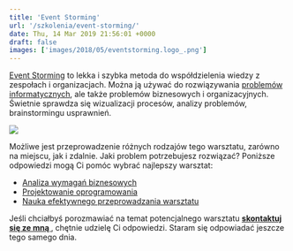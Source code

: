 ```yaml
---
title: 'Event Storming'
url: '/szkolenia/event-storming/'
date: Thu, 14 Mar 2019 21:56:01 +0000
draft: false
images: ['images/2018/05/eventstorming.logo_.png']
---
```


[Event Storming](/2018/12/06/event-storming-jak-szybko-odkrywac-nieznane/) to lekka i szybka metoda do współdzielenia wiedzy z zespołach i organizacjach. Można ją używać do rozwiązywania [problemów informatycznych](https://www.thoughtworks.com/radar/techniques/event-storming), ale także problemów biznesowych i organizacyjnych. Świetnie sprawdza się wizualizacji procesów, analizy problemów, brainstormingu usprawnień.

[![](/images/2019/09/event-storming-showcase.jpg)](/images/2019/09/event-storming-showcase.jpg)

Możliwe jest przeprowadzenie różnych rodzajów tego warsztatu, zarówno na miejscu, jak i zdalnie. Jaki problem potrzebujesz rozwiązać? Poniższe odpowiedzi mogą Ci pomóc wybrać najlepszy warsztat:

 *   [Analiza wymagań biznesowych](/szkolenia/event-storming-analiza-wymagan-biznesowych/)
 *   [Projektowanie oprogramowania](/szkolenia/event-storming-projektowanie-oprogramowania/)
 *   [Nauka efektywnego przeprowadzania warsztatu](/szkolenia/event-storming-nauka-przeprowadzania-warsztatu/)

Jeśli chciałbyś porozmawiać na temat potencjalnego warsztatu **[skontaktuj się ze mną ](/kontakt)**, chętnie udzielę Ci odpowiedzi. Staram się odpowiadać jeszcze tego samego dnia.